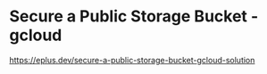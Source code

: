 # Secure a Public Storage Bucket - gcloud

<https://eplus.dev/secure-a-public-storage-bucket-gcloud-solution>